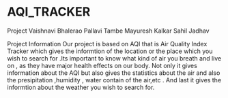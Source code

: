 # AQI_TRACKER
Project 
Vaishnavi Bhalerao 
Pallavi Tambe 
Mayuresh Kalkar 
Sahil Jadhav 


Project Information 
  Our project is based on AQI that is Air Quality Index Tracker which gives the informtion of the location or the place which you wish to search for .Its important to know what kind of air you breath and live on , as they have major health effects on our body. Not only it gives information about the AQI but also gives the statistics about the air and also the presipitation ,humidity , water contain of the air,etc . And last it gives the informtion  about the weather you wish to search for. 
